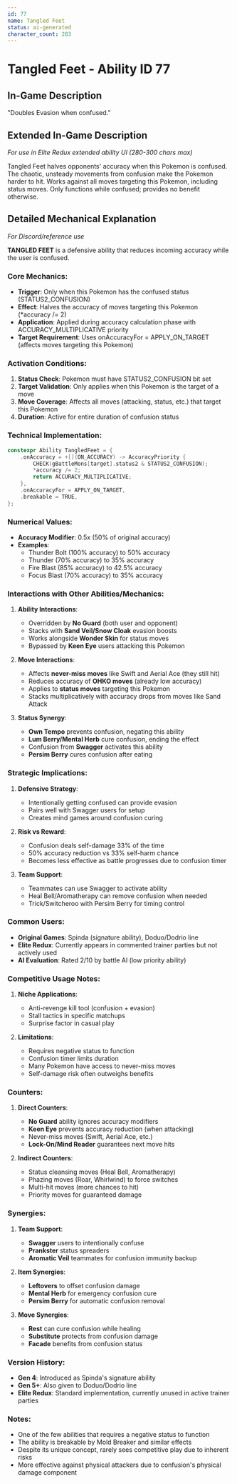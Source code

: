 ```yaml
---
id: 77
name: Tangled Feet
status: ai-generated
character_count: 283
---
```


# Tangled Feet - Ability ID 77

## In-Game Description
"Doubles Evasion when confused."

## Extended In-Game Description
*For use in Elite Redux extended ability UI (280-300 chars max)*

Tangled Feet halves opponents' accuracy when this Pokemon is confused. The chaotic, unsteady movements from confusion make the Pokemon harder to hit. Works against all moves targeting this Pokemon, including status moves. Only functions while confused; provides no benefit otherwise.

## Detailed Mechanical Explanation
*For Discord/reference use*

**TANGLED FEET** is a defensive ability that reduces incoming accuracy while the user is confused.

### Core Mechanics:
- **Trigger**: Only when this Pokemon has the confused status (STATUS2_CONFUSION)
- **Effect**: Halves the accuracy of moves targeting this Pokemon (*accuracy /= 2)
- **Application**: Applied during accuracy calculation phase with ACCURACY_MULTIPLICATIVE priority
- **Target Requirement**: Uses onAccuracyFor = APPLY_ON_TARGET (affects moves targeting this Pokemon)

### Activation Conditions:
1. **Status Check**: Pokemon must have STATUS2_CONFUSION bit set
2. **Target Validation**: Only applies when this Pokemon is the target of a move
3. **Move Coverage**: Affects all moves (attacking, status, etc.) that target this Pokemon
4. **Duration**: Active for entire duration of confusion status

### Technical Implementation:
```c
constexpr Ability TangledFeet = {
    .onAccuracy = +[](ON_ACCURACY) -> AccuracyPriority {
        CHECK(gBattleMons[target].status2 & STATUS2_CONFUSION);
        *accuracy /= 2;
        return ACCURACY_MULTIPLICATIVE;
    },
    .onAccuracyFor = APPLY_ON_TARGET,
    .breakable = TRUE,
};
```

### Numerical Values:
- **Accuracy Modifier**: 0.5x (50% of original accuracy)
- **Examples**:
  - Thunder Bolt (100% accuracy) to 50% accuracy
  - Thunder (70% accuracy) to 35% accuracy
  - Fire Blast (85% accuracy) to 42.5% accuracy
  - Focus Blast (70% accuracy) to 35% accuracy

### Interactions with Other Abilities/Mechanics:
1. **Ability Interactions**:
   - Overridden by **No Guard** (both user and opponent)
   - Stacks with **Sand Veil/Snow Cloak** evasion boosts
   - Works alongside **Wonder Skin** for status moves
   - Bypassed by **Keen Eye** users attacking this Pokemon

2. **Move Interactions**:
   - Affects **never-miss moves** like Swift and Aerial Ace (they still hit)
   - Reduces accuracy of **OHKO moves** (already low accuracy)
   - Applies to **status moves** targeting this Pokemon
   - Stacks multiplicatively with accuracy drops from moves like Sand Attack

3. **Status Synergy**:
   - **Own Tempo** prevents confusion, negating this ability
   - **Lum Berry/Mental Herb** cure confusion, ending the effect
   - Confusion from **Swagger** activates this ability
   - **Persim Berry** cures confusion after eating

### Strategic Implications:
1. **Defensive Strategy**:
   - Intentionally getting confused can provide evasion
   - Pairs well with Swagger users for setup
   - Creates mind games around confusion curing

2. **Risk vs Reward**:
   - Confusion deals self-damage 33% of the time
   - 50% accuracy reduction vs 33% self-harm chance
   - Becomes less effective as battle progresses due to confusion timer

3. **Team Support**:
   - Teammates can use Swagger to activate ability
   - Heal Bell/Aromatherapy can remove confusion when needed
   - Trick/Switcheroo with Persim Berry for timing control

### Common Users:
- **Original Games**: Spinda (signature ability), Doduo/Dodrio line
- **Elite Redux**: Currently appears in commented trainer parties but not actively used
- **AI Evaluation**: Rated 2/10 by battle AI (low priority ability)

### Competitive Usage Notes:
1. **Niche Applications**:
   - Anti-revenge kill tool (confusion + evasion)
   - Stall tactics in specific matchups
   - Surprise factor in casual play

2. **Limitations**:
   - Requires negative status to function
   - Confusion timer limits duration
   - Many Pokemon have access to never-miss moves
   - Self-damage risk often outweighs benefits

### Counters:
1. **Direct Counters**:
   - **No Guard** ability ignores accuracy modifiers
   - **Keen Eye** prevents accuracy reduction (when attacking)
   - Never-miss moves (Swift, Aerial Ace, etc.)
   - **Lock-On/Mind Reader** guarantees next move hits

2. **Indirect Counters**:
   - Status cleansing moves (Heal Bell, Aromatherapy)
   - Phazing moves (Roar, Whirlwind) to force switches
   - Multi-hit moves (more chances to hit)
   - Priority moves for guaranteed damage

### Synergies:
1. **Team Support**:
   - **Swagger** users to intentionally confuse
   - **Prankster** status spreaders
   - **Aromatic Veil** teammates for confusion immunity backup

2. **Item Synergies**:
   - **Leftovers** to offset confusion damage
   - **Mental Herb** for emergency confusion cure
   - **Persim Berry** for automatic confusion removal

3. **Move Synergies**:
   - **Rest** can cure confusion while healing
   - **Substitute** protects from confusion damage
   - **Facade** benefits from confusion status

### Version History:
- **Gen 4**: Introduced as Spinda's signature ability
- **Gen 5+**: Also given to Doduo/Dodrio line
- **Elite Redux**: Standard implementation, currently unused in active trainer parties

### Notes:
- One of the few abilities that requires a negative status to function
- The ability is breakable by Mold Breaker and similar effects
- Despite its unique concept, rarely sees competitive play due to inherent risks
- More effective against physical attackers due to confusion's physical damage component